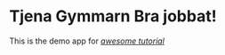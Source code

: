# Tjena Gymmarn Bra jobbat!

This is the demo app for [*awesome tutorial*](http://www.exchangejapan.se/)